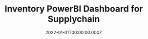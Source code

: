 ---
title: "Inventory PowerBI Dashboard for Supplychain"
date: "2022-01-01T00:00:00.000Z"
description: "Created a PowerBI dashboard for inventory management at Tyson Foods, offering real-time insights into stock levels and pallet weights to enhance decision-making and optimize inventory control."
image: ""
projectUrl: ""
technologies: ["PowerBI", "AtScale"]
--- 